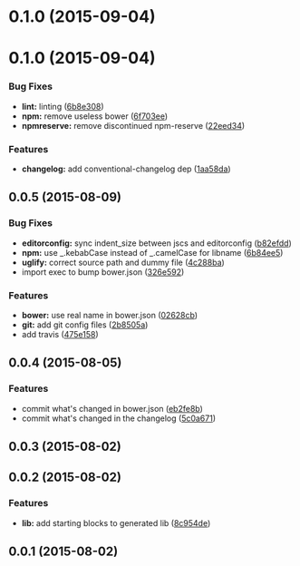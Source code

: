 <a name="0.1.0"></a>
# 0.1.0 (2015-09-04)




<a name="0.1.0"></a>
# 0.1.0 (2015-09-04)


### Bug Fixes

* **lint:** linting ([6b8e308](https://github.com/yoannmoinet/generator-libstart/commit/6b8e308))
* **npm:** remove useless bower ([6f703ee](https://github.com/yoannmoinet/generator-libstart/commit/6f703ee))
* **npmreserve:** remove discontinued npm-reserve ([22eed34](https://github.com/yoannmoinet/generator-libstart/commit/22eed34))

### Features

* **changelog:** add conventional-changelog dep ([1aa58da](https://github.com/yoannmoinet/generator-libstart/commit/1aa58da))



<a name="0.0.5"></a>
## 0.0.5 (2015-08-09)


### Bug Fixes

* **editorconfig:** sync indent_size between jscs and editorconfig ([b82efdd](https://github.com/yoannmoinet/generator-libstart/commit/b82efdd))
* **npm:** use _.kebabCase instead of _.camelCase for libname ([6b84ee5](https://github.com/yoannmoinet/generator-libstart/commit/6b84ee5))
* **uglify:** correct source path and dummy file ([4c288ba](https://github.com/yoannmoinet/generator-libstart/commit/4c288ba))
* import exec to bump bower.json ([326e592](https://github.com/yoannmoinet/generator-libstart/commit/326e592))

### Features

* **bower:** use real name in bower.json ([02628cb](https://github.com/yoannmoinet/generator-libstart/commit/02628cb))
* **git:** add git config files ([2b8505a](https://github.com/yoannmoinet/generator-libstart/commit/2b8505a))
* add travis ([475e158](https://github.com/yoannmoinet/generator-libstart/commit/475e158))



<a name="0.0.4"></a>
## 0.0.4 (2015-08-05)


### Features

* commit what's changed in bower.json ([eb2fe8b](https://github.com/yoannmoinet/generator-libstart/commit/eb2fe8b))
* commit what's changed in the changelog ([5c0a671](https://github.com/yoannmoinet/generator-libstart/commit/5c0a671))



<a name="0.0.3"></a>
## 0.0.3 (2015-08-02)




<a name="0.0.2"></a>
## 0.0.2 (2015-08-02)


### Features

* **lib:** add starting blocks to generated lib ([8c954de](https://github.com/yoannmoinet/generator-libstart/commit/8c954de))



<a name="0.0.1"></a>
## 0.0.1 (2015-08-02)





